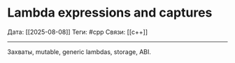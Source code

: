 # Lambda expressions and captures

Дата: [[2025-08-08]]
Теги: #cpp
Связи: [[c++]]

---

Захваты, mutable, generic lambdas, storage, ABI.
